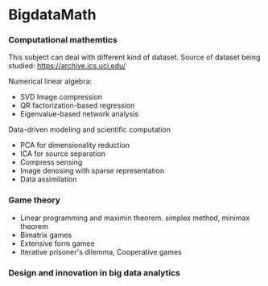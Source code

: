 # BigdataMath


### Computational mathemtics

This subject can deal with different kind of dataset. 
Source of dataset being studied: https://archive.ics.uci.edu/

Numerical linear algebra:
- SVD Image compression
- QR factorization-based regression
- Eigenvalue-based network analysis

Data-driven modeling and scientific computation
- PCA for dimensionality reduction
- ICA for source separation
- Compress sensing
- Image denosing with sparse representation
- Data assimilation 

### Game theory
- Linear programming and maximin theorem. simplex method, minimax theorem
- Bimatrix games
- Extensive form gamee
- Iterative prisoner's dilemma, Cooperative games

### Design and innovation in big data analytics
